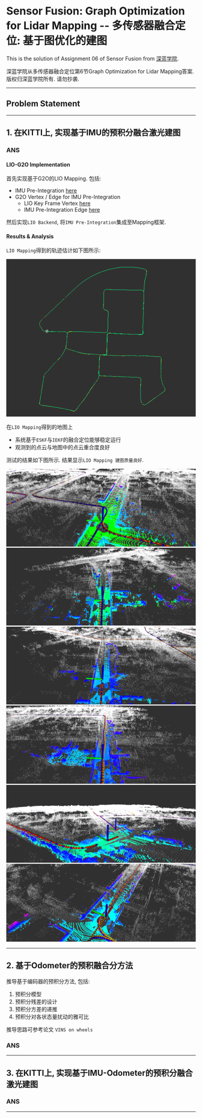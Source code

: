 # Sensor Fusion: Graph Optimization for Lidar Mapping -- 多传感器融合定位: 基于图优化的建图

This is the solution of Assignment 06 of Sensor Fusion from [深蓝学院](https://www.shenlanxueyuan.com/course/261).

深蓝学院从多传感器融合定位第6节Graph Optimization for Lidar Mapping答案. 版权归深蓝学院所有. 请勿抄袭.

---

## Problem Statement

---

## 1. 在KITTI上, 实现基于IMU的预积分融合激光建图

### ANS

#### LIO-G2O Implementation

首先实现基于G2O的LIO Mapping. 包括:

* IMU Pre-Integration [here](src/lidar_localization/src/models/pre_integrator/imu_pre_integrator.cpp#178)
* G2O Vertex / Edge for IMU Pre-Integration
    * LIO Key Frame Vertex [here](src/lidar_localization/include/lidar_localization/models/graph_optimizer/g2o/vertex/vertex_prvag.hpp)
    * IMU Pre-Integration Edge [here](src/lidar_localization/include/lidar_localization/models/graph_optimizer/g2o/edge/edge_prvag_imu_pre_integration.hpp)

然后实现`LIO Backend`, 将`IMU Pre-Integration`集成至Mapping框架.

#### Results & Analysis

`LIO Mapping`得到的轨迹估计如下图所示:

<img src="doc/images/01-optimized-trajectory-using-lio.png" width="%100" alt="Trajectory Estimation using LIO">

在`LIO Mapping`得到的地图上

* 系统基于`ESKF`与`IEKF`的融合定位能够稳定运行
* 观测到的点云与地图中的点云重合度良好

测试的结果如下图所示. 结果显示`LIO Mapping 建图质量良好`.

![Localiztion & Map Integrity Demo](doc/images/02-localization-demo-a.png)
![Localiztion & Map Integrity Demo](doc/images/02-localization-demo-b.png)
![Localiztion & Map Integrity Demo](doc/images/02-localization-demo-c.png)
![Localiztion & Map Integrity Demo](doc/images/02-localization-demo-d.png)
![Localiztion & Map Integrity Demo](doc/images/02-localization-demo-e.png)
![Localiztion & Map Integrity Demo](doc/images/02-localization-demo-f.png)

---

## 2. 基于Odometer的预积融合分方法

推导基于编码器的预积分方法, 包括:

1. 预积分模型
2. 预积分残差的设计
3. 预积分方差的递推
4. 预积分对各状态量扰动的雅可比

推导思路可参考论文 `VINS on wheels`

### ANS

---

## 3. 在KITTI上, 实现基于IMU-Odometer的预积分融合激光建图

### ANS

---

